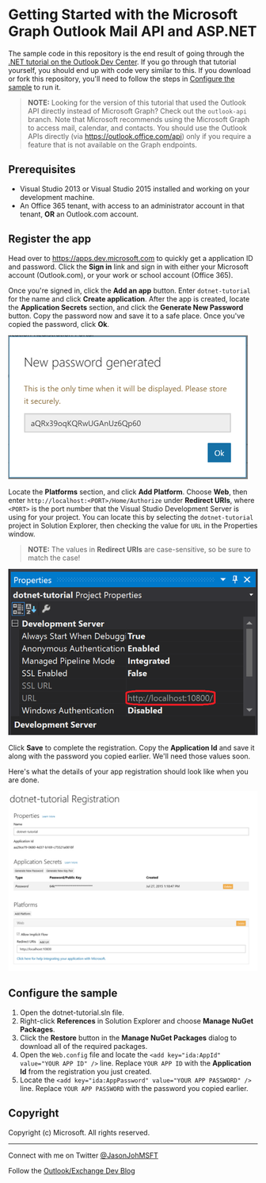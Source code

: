 # Getting Started with the Microsoft Graph Outlook Mail API and ASP.NET

The sample code in this repository is the end result of going through the [.NET tutorial on the Outlook Dev Center](https://dev.outlook.com/restapi/tutorial/dotnet). If you go through that tutorial yourself, you should end up with code very similar to this. If you download or fork this repository, you'll need to follow the steps in [Configure the sample](#configure-the-sample) to run it.

> **NOTE:** Looking for the version of this tutorial that used the Outlook API directly instead of Microsoft Graph? Check out the `outlook-api` branch. Note that Microsoft recommends using the Microsoft Graph to access mail, calendar, and contacts. You should use the Outlook APIs directly (via https://outlook.office.com/api) only if you require a feature that is not available on the Graph endpoints.

## Prerequisites

- Visual Studio 2013 or Visual Studio 2015 installed and working on your development machine. 
- An Office 365 tenant, with access to an administrator account in that tenant, **OR** an Outlook.com account.

## Register the app

Head over to https://apps.dev.microsoft.com to quickly get a application ID and password. Click the **Sign in** link and sign in with either your Microsoft account (Outlook.com), or your work or school account (Office 365).

Once you're signed in, click the **Add an app** button. Enter `dotnet-tutorial` for the name and click **Create application**. After the app is created, locate the **Application Secrets** section, and click the **Generate New Password** button. Copy the password now and save it to a safe place. Once you've copied the password, click **Ok**.

![The new password dialog.](./readme-images/new-password.PNG)

Locate the **Platforms** section, and click **Add Platform**. Choose **Web**, then enter `http://localhost:<PORT>/Home/Authorize` under **Redirect URIs**, where `<PORT>` is the port number that the Visual Studio Development Server is using for your project. You can locate this by selecting the `dotnet-tutorial` project in Solution Explorer, then checking the value for `URL` in the Properties window.

> **NOTE:** The values in **Redirect URIs** are case-sensitive, so be sure to match the case!

![The project properties window in Solution Explorer.](./readme-images/dev-server-port.PNG)

Click **Save** to complete the registration. Copy the **Application Id** and save it along with the password you copied earlier. We'll need those values soon.

Here's what the details of your app registration should look like when you are done.

![The completed registration properties.](./readme-images/dotnet-tutorial.PNG)

## Configure the sample

1. Open the dotnet-tutorial.sln file.
1. Right-click **References** in Solution Explorer and choose **Manage NuGet Packages**.
1. Click the **Restore** button in the **Manage NuGet Packages** dialog to download all of the required packages.
1. Open the `Web.config` file and locate the `<add key="ida:AppId" value="YOUR APP ID" />` line. Replace `YOUR APP ID` with the **Application Id** from the registration you just created.
1. Locate the `<add key="ida:AppPassword" value="YOUR APP PASSWORD" />` line. Replace `YOUR APP PASSWORD` with the password you copied earlier.

## Copyright ##

Copyright (c) Microsoft. All rights reserved.

----------
Connect with me on Twitter [@JasonJohMSFT](https://twitter.com/JasonJohMSFT)

Follow the [Outlook/Exchange Dev Blog](https://blogs.msdn.microsoft.com/exchangedev/)